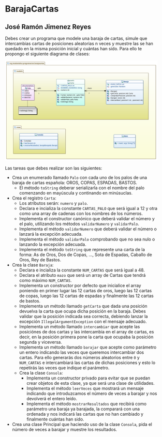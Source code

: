 # BarajaCartas
## José Ramón Jimenez Reyes

Debes crear un programa que modele una baraja de cartas, simule que intercambias cartas de posiciones aleatorias n veces y muestre las se han quedado en la misma posición inicial y cuántas han sido. Para ello te propongo el siguiente diagrama de clases:

![Diagrama de clases para Baraja](src/main/resources/uml/barajaCartas.png)

Las tareas que debes realizar son las siguientes:

- Crea un enumerado llamado `Palo` con cada uno de los palos de una baraja de cartas española: OROS, COPAS, ESPADAS, BASTOS.
    - El método `toString` deberar serializarla con el nombre del palo comenzando en mayúscula y continando en minúsuclas.
- Crea el registro `Carta`:
    - Los atributos serán: `numero` y `palo`.
    - Declara e incializa la constante `CARTAS_PALO` que será igual a 12 y otra como una array de cadenas con los nombres de los números.
    - Implementa el constructor canónico que deberá validar el número y el palo, utilizando los métodos `validarNumero` y `validarPalo`.
    - Implementa el método `validarNumero` que deberá validar el número o lanzará la excepción adecuada.
    - Implementa el método `validarPalo` comprobando que no sea nulo o lanzando la excepción adecuada.
    - Implementa el método `toString` que represente una carta de la forma: As de Oros, Dos de Copas, ..., Sota de Espadas, Caballo de Oros, Rey de Bastos.
- Crea la clase `Baraja`:
    - Declara e incializa la constante `NUM_CARTAS` que será igual a 48.
    - Declara el atributo `mazo` que será un array de Cartas que tendrá como máximo `NUM_CARTAS`.
    - Implementa un constructor por defecto que inicialice el array poniendo en primer lugar las 12 cartas de oros, luego las 12 cartas de copas, luego las 12 cartas de espadas y finalmente las 12 cartas de bastos.
    - Implementa un método llamado `getCarta` que dada una posición devuelva la carta que ocupa dicha posición en la baraja. Debes validar que la posición indicada sea correcta, debiendo lanzar la excepción `IllegalArgumentException` con el mensaje adecuado.
    - Implementa un método llamado `intercambiar` que acepte las posiciónes de dos cartas y las intercambia en el array de cartas, es decir, en la posición primera pone la carta que ocupaba la posición segunda y viceversa. 
    - Implementa un método llamado `barajar` que acepte como parámetro un entero indicando las veces que queremos intercambiar dos cartas. Para ello generarás dos números aleatorios entre `0` y `NUM_CARTAS` e intercambiará las cartas de dichas posiciones y esto lo repetirás las veces que indique el parámetro.
  - Crea la clase `Consola`: 
    - Implementa un constructor privado para evitar que se puedan crear objetos de esta clase, ya que será una clase de utilidades.
    - Implementa el método `leerVeces` que mostrará un mensaje indicando que introduzcamos el número de veces a barajar y nos devolverá el entero leído.
    - Implementa el método `mostrarResultados` que recibirá como parámetro una baraja ya barajada, la comparará con una ordenada y nos indicará las cartas que no han cambiado y finalmente cuántas han sido.
- Crea una clase Principal que haciendo uso de la clase `Consola`, pida el número de veces a barajar y muestre los resultados.